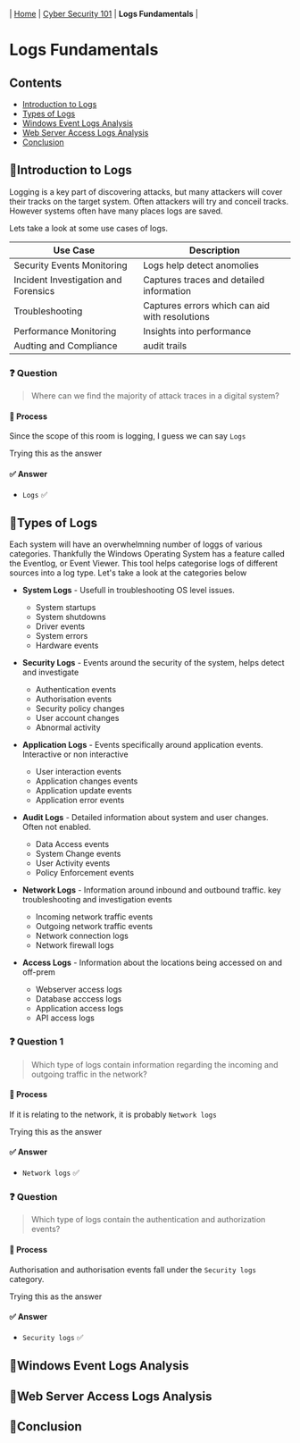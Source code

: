 | [Home](../README.md) | [Cyber Security 101](../README.md#cyber-security-101) | **Logs Fundamentals** |

# Logs Fundamentals

## Contents
- [Introduction to Logs](#introduction-to-logs)
- [Types of Logs](#types-of-logs)
- [Windows Event Logs Analysis](#windows-event-logs-analysis)
- [Web Server Access Logs Analysis](#web-server-access-logs-analysis)
- [Conclusion](#conclusion)



## 📘Introduction to Logs

Logging is a key part of discovering attacks, but many attackers will cover their tracks on the target system. Often attackers will try and conceil tracks. However systems often have many places logs are saved.

Lets take a look at some use cases of logs.

|               Use Case               |                   Description                   |
|--------------------------------------|-------------------------------------------------|
| Security Events Monitoring           | Logs help detect anomolies                      |
| Incident Investigation and Forensics | Captures traces and detailed information        |
| Troubleshooting                      | Captures errors which can aid with resolutions  |
| Performance Monitoring               | Insights into performance                       |
| Audting and Compliance               | audit trails                                    |



### ❓ Question

> Where can we find the majority of attack traces in a digital system?

#### 🧪 Process

Since the scope of this room is logging, I guess we can say `Logs`

Trying this as the answer

#### ✅ Answer

- `Logs` ✅



## 📘Types of Logs

Each system will have an overwhelmning number of loggs of various categories. Thankfully the Windows Operating System has a feature called the Eventlog, or Event Viewer. This tool helps categorise logs of different sources into a log type. Let's take a look at the categories below

- **System Logs** - Usefull in troubleshooting OS level issues.
    - System startups
    - System shutdowns
    - Driver events
    - System errors
    - Hardware events

- **Security Logs** - Events around the security of the system, helps detect and investigate
    - Authentication events
    - Authorisation events
    - Security policy changes
    - User account changes
    - Abnormal activity

- **Application Logs** - Events specifically around application events. Interactive or non interactive
    - User interaction events
    - Application changes events
    - Application update events
    - Application error events

- **Audit Logs** - Detailed information about system and user changes. Often not enabled.
    - Data Access events
    - System Change events
    - User Activity events
    - Policy Enforcement events

- **Network Logs** - Information around inbound and outbound traffic. key troubleshooting and investigation events
    - Incoming network traffic events
    - Outgoing network traffic events
    - Network connection logs
    - Network firewall logs


- **Access Logs** - Information about the locations being accessed on and off-prem
    - Webserver access logs
    - Database acccess logs
    - Application access logs
    - API access logs


### ❓ Question 1

> Which type of logs contain information regarding the incoming and outgoing traffic in the network?

#### 🧪 Process

If it is relating to the network, it is probably `Network logs`

Trying this as the answer

#### ✅ Answer

- `Network logs` ✅


### ❓ Question

> Which type of logs contain the authentication and authorization events?

#### 🧪 Process

Authorisation and authorisation events fall under the `Security logs` category.

Trying this as the answer

#### ✅ Answer

- `Security logs` ✅




## 📘Windows Event Logs Analysis




## 📘Web Server Access Logs Analysis




## 📘Conclusion
